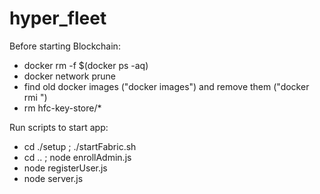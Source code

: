 # hyper_fleet

Before starting Blockchain:
* docker rm -f $(docker ps -aq)
* docker network prune
* find old docker images ("docker images") and remove them ("docker rmi <image-name>")
* rm hfc-key-store/\*


Run scripts to start app:
* cd ./setup ; ./startFabric.sh
* cd .. ; node enrollAdmin.js
* node registerUser.js
* node server.js
